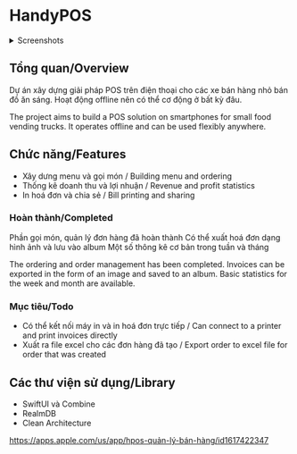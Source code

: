 # HandyPOS

<details><summary> Screenshots </summary>
<p>
<img src="./support_files/screenshots/1.PNG" width="150">
<img src="./support_files/screenshots/2.PNG" width="150">
<img src="./support_files/screenshots/3.PNG" width="150">
<img src="./support_files/screenshots/4.PNG" width="150">
<img src="./support_files/screenshots/5.PNG" width="150">
</p>
</details>

## Tổng quan/Overview
Dự án xây dựng giải pháp POS trên điện thoại cho các xe bán hàng nhỏ bán đồ ăn sáng.
Hoạt động offline nên có thể cơ động ở bất kỳ đâu.

The project aims to build a POS solution on smartphones for small food vending trucks. 
It operates offline and can be used flexibly anywhere.

## Chức năng/Features 
- Xây dưng menu và gọi món / Building menu and ordering
- Thống kê doanh thu và lợi nhuận / Revenue and profit statistics
- In hoá đơn và chia sẻ / Bill printing and sharing

### Hoàn thành/Completed
Phần gọi món, quản lý đơn hàng đã hoàn thành
Có thể xuất hoá đơn dạng hình ảnh và lưu vào album
Một số thông kê cơ bản trong tuần và tháng

The ordering and order management has been completed.
Invoices can be exported in the form of an image and saved to an album.
Basic statistics for the week and month are available.

### Mục tiêu/Todo
- Có thể kết nối máy in và in hoá đơn trực tiếp / Can connect to a printer and print invoices directly
- Xuất ra file excel cho các đơn hàng đã tạo / Export order to excel file for order that was created

## Các thư viện sử dụng/Library
- SwiftUI và Combine
- RealmDB
- Clean Architecture

https://apps.apple.com/us/app/hpos-quản-lý-bán-hàng/id1617422347
